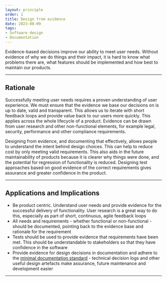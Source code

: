 ```yaml
---
layout: principle
order: 1
title: Design from evidence
date: 2023-08-09
tags:
- Software design
- Documentation
---
```


Evidence-based decisions improve our ability to meet user needs. Without evidence of why we do things and their impact, it is hard to know what problems there are, what features should be implemented and how best to maintain our products.

---

## Rationale

Successfully meeting user needs requires a proven understanding of user experience.  We must ensure that the evidence we base our decisions on is up to date, valid and transparent.  This allows us to iterate with short feedback loops and provide value back to our users more quickly.   This applies across the whole lifecycle of a product. Evidence can be drawn from user research and other non-functional elements, for example legal, security, performance and other compliance requirements.

Designing from evidence, and documenting that effectively, allows people to understand the intent behind design choices. This can help to reduce cost by only meeting valid requirements. This also aids in the future maintainability of products because it is clearer why things were done, and the potential for regression of functionality is reduced. Designing test approaches based on good evidence of the correct requirements gives assurance and greater confidence in the product.

---

## Applications and Implications

- Be product centric. Understand user needs and provide evidence for the successful delivery of functionality. User research is a great way to do this, especially as part of short, continuous, agile feedback loops
- All needs and requirements - whether functional or non-functional - should be documented, pointing back to the evidence base and rationale for the requirement
- Tests should be used to provide evidence that requirements have been met. This should be understandable to stakeholders so that they have confidence in the software
- Provide evidence for design decisions in documentation and adhere to the [minimal documentation standard]( /standards/minimal-documentation-set-for-a-product/) - technical decision logs and other useful design artefacts make assurance, future maintenance and development easier

---
